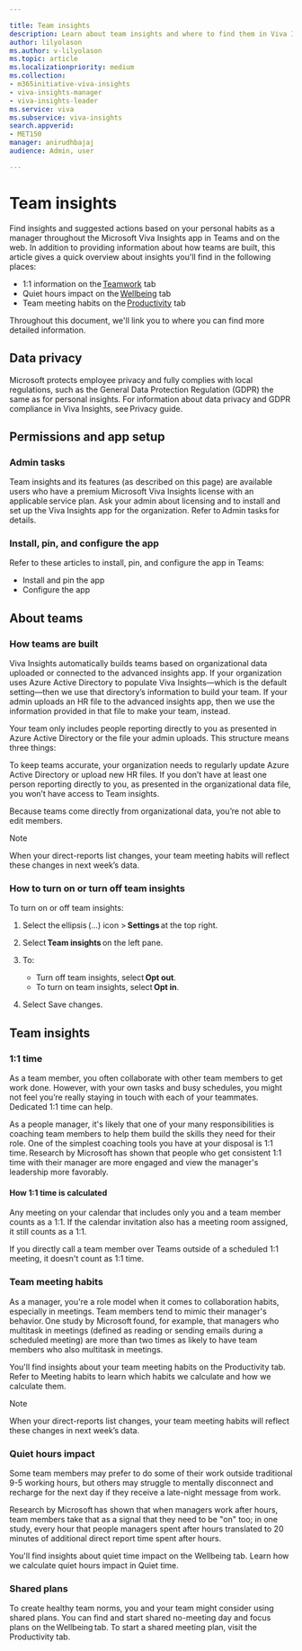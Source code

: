 ```yaml
---

title: Team insights
description: Learn about team insights and where to find them in Viva Insights in Teams and on the web
author: lilyolason
ms.author: v-lilyolason
ms.topic: article
ms.localizationpriority: medium 
ms.collection: 
- m365initiative-viva-insights 
- viva-insights-manager
- viva-insights-leader
ms.service: viva 
ms.subservice: viva-insights 
search.appverid: 
- MET150 
manager: anirudhbajaj
audience: Admin, user

---
```


# Team insights

Find insights and suggested actions based on your personal habits as a manager throughout the Microsoft Viva Insights app in Teams and on the web. In addition to providing information about how teams are built, this article gives a quick overview about insights you'll find in the following places:

* 1:1 information on the [Teamwork](../personal/teams/teamwork.md) tab
* Quiet hours impact on the [Wellbeing](../personal/teams/wellbeing.md) tab 
* Team meeting habits on the [Productivity](../personal/teams/productivity.md) tab

Throughout this document, we'll link you to where you can find more detailed information.

## Data privacy

Microsoft protects employee privacy and fully complies with local regulations, such as the General Data Protection Regulation (GDPR) the same as for personal insights. For information about data privacy and GDPR compliance in Viva Insights, see Privacy guide.

## Permissions and app setup

### Admin tasks

Team insights and its features (as described on this page) are available users who have a premium Microsoft Viva Insights license with an applicable service plan. Ask your admin about licensing and to install and set up the Viva Insights app for the organization. Refer to Admin tasks for details.

### Install, pin, and configure the app

Refer to these articles to install, pin, and configure the app in Teams:

* Install and pin the app
* Configure the app

## About teams

### How teams are built

Viva Insights automatically builds teams based on organizational data uploaded or connected to the advanced insights app. If your organization uses Azure Active Directory to populate Viva Insights—which is the default setting—then we use that directory’s information to build your team. If your admin uploads an HR file to the advanced insights app, then we use the information provided in that file to make your team, instead.

Your team only includes people reporting directly to you as presented in Azure Active Directory or the file your admin uploads. This structure means three things:

To keep teams accurate, your organization needs to regularly update Azure Active Directory or upload new HR files.
If you don’t have at least one person reporting directly to you, as presented in the organizational data file, you won’t have access to Team insights.

Because teams come directly from organizational data, you’re not able to edit members.

>[!Note]

When your direct-reports list changes, your team meeting habits will reflect these changes in next week’s data.

### How to turn on or turn off team insights

To turn on or off team insights:

1. Select the ellipsis (...) icon > **Settings** at the top right.

1. Select **Team insights** on the left pane.

1. To:
    * Turn off team insights, select **Opt out**.
    * To turn on team insights, select **Opt in**.

1. Select Save changes.

## Team insights

### 1:1 time

As a team member, you often collaborate with other team members to get work done. However, with your own tasks and busy schedules, you might not feel you’re really staying in touch with each of your teammates. Dedicated 1:1 time can help.

As a people manager, it's likely that one of your many responsibilities is coaching team members to help them build the skills they need for their role. One of the simplest coaching tools you have at your disposal is 1:1 time. Research by Microsoft has shown that people who get consistent 1:1 time with their manager are more engaged and view the manager's leadership more favorably.

#### How 1:1 time is calculated

Any meeting on your calendar that includes only you and a team member counts as a 1:1. If the calendar invitation also has a meeting room assigned, it still counts as a 1:1.

If you directly call a team member over Teams outside of a scheduled 1:1 meeting, it doesn't count as 1:1 time.

### Team meeting habits

As a manager, you're a role model when it comes to collaboration habits, especially in meetings. Team members tend to mimic their manager's behavior. One study by Microsoft found, for example, that managers who multitask in meetings (defined as reading or sending emails during a scheduled meeting) are more than two times as likely to have team members who also multitask in meetings.

You'll find insights about your team meeting habits on the Productivity tab. Refer to Meeting habits to learn which habits we calculate and how we calculate them.

>[!Note]
> When your direct-reports list changes, your team meeting habits will reflect these changes in next week’s data.

### Quiet hours impact

Some team members may prefer to do some of their work outside traditional 9-5 working hours, but others may struggle to mentally disconnect and recharge for the next day if they receive a late-night message from work.

Research by Microsoft has shown that when managers work after hours, team members take that as a signal that they need to be "on" too; in one study, every hour that people managers spent after hours translated to 20 minutes of additional direct report time spent after hours.

You'll find insights about quiet time impact on the Wellbeing tab. Learn how we calculate quiet hours impact in Quiet time.

### Shared plans

To create healthy team norms, you and your team might consider using shared plans. You can find and start shared no-meeting day and focus plans on the Wellbeing tab. To start a shared meeting plan, visit the Productivity tab.